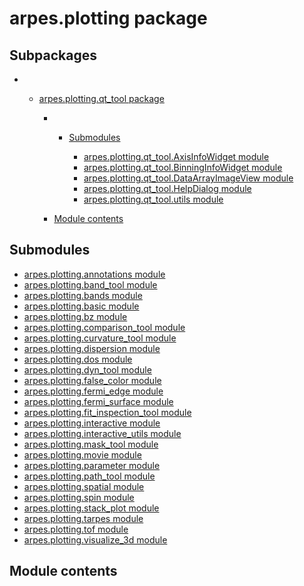 # arpes.plotting package

## Subpackages

  -   - [arpes.plotting.qt\_tool package](arpes.plotting.qt_tool)
        
          -   - [Submodules](arpes.plotting.qt_tool#submodules)
                
                  - [arpes.plotting.qt\_tool.AxisInfoWidget
                    module](arpes.plotting.qt_tool.AxisInfoWidget)
                  - [arpes.plotting.qt\_tool.BinningInfoWidget
                    module](arpes.plotting.qt_tool.BinningInfoWidget)
                  - [arpes.plotting.qt\_tool.DataArrayImageView
                    module](arpes.plotting.qt_tool.DataArrayImageView)
                  - [arpes.plotting.qt\_tool.HelpDialog
                    module](arpes.plotting.qt_tool.HelpDialog)
                  - [arpes.plotting.qt\_tool.utils
                    module](arpes.plotting.qt_tool.utils)
        
          - [Module contents](arpes.plotting.qt_tool#module-contents)

## Submodules

  - [arpes.plotting.annotations module](arpes.plotting.annotations)
  - [arpes.plotting.band\_tool module](arpes.plotting.band_tool)
  - [arpes.plotting.bands module](arpes.plotting.bands)
  - [arpes.plotting.basic module](arpes.plotting.basic)
  - [arpes.plotting.bz module](arpes.plotting.bz)
  - [arpes.plotting.comparison\_tool
    module](arpes.plotting.comparison_tool)
  - [arpes.plotting.curvature\_tool
    module](arpes.plotting.curvature_tool)
  - [arpes.plotting.dispersion module](arpes.plotting.dispersion)
  - [arpes.plotting.dos module](arpes.plotting.dos)
  - [arpes.plotting.dyn\_tool module](arpes.plotting.dyn_tool)
  - [arpes.plotting.false\_color module](arpes.plotting.false_color)
  - [arpes.plotting.fermi\_edge module](arpes.plotting.fermi_edge)
  - [arpes.plotting.fermi\_surface module](arpes.plotting.fermi_surface)
  - [arpes.plotting.fit\_inspection\_tool
    module](arpes.plotting.fit_inspection_tool)
  - [arpes.plotting.interactive module](arpes.plotting.interactive)
  - [arpes.plotting.interactive\_utils
    module](arpes.plotting.interactive_utils)
  - [arpes.plotting.mask\_tool module](arpes.plotting.mask_tool)
  - [arpes.plotting.movie module](arpes.plotting.movie)
  - [arpes.plotting.parameter module](arpes.plotting.parameter)
  - [arpes.plotting.path\_tool module](arpes.plotting.path_tool)
  - [arpes.plotting.spatial module](arpes.plotting.spatial)
  - [arpes.plotting.spin module](arpes.plotting.spin)
  - [arpes.plotting.stack\_plot module](arpes.plotting.stack_plot)
  - [arpes.plotting.tarpes module](arpes.plotting.tarpes)
  - [arpes.plotting.tof module](arpes.plotting.tof)
  - [arpes.plotting.visualize\_3d module](arpes.plotting.visualize_3d)

## Module contents
